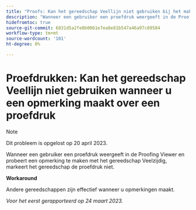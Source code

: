 ```yaml
---
title: "Proofs: Kan het gereedschap Veellijn niet gebruiken bij het maken van opmerkingen op een proefdruk"
description: "Wanneer een gebruiker een proefdruk weergeeft in de Proofing Viewer en probeert een opmerking te maken met het gereedschap Veelzijdig, markeert het gereedschap de proefdruk niet. "
hidefromtoc: true
source-git-commit: 6831d5a2fe0b0061e7ea8e81b547a46a97c89584
workflow-type: tm+mt
source-wordcount: '101'
ht-degree: 0%

---
```



# Proefdrukken: Kan het gereedschap Veellijn niet gebruiken wanneer u een opmerking maakt over een proefdruk

<!--This article is on the WF and WFP TOCs-->

>[!NOTE]
>
>Dit probleem is opgelost op 20 april 2023.

Wanneer een gebruiker een proefdruk weergeeft in de Proofing Viewer en probeert een opmerking te maken met het gereedschap Veelzijdig, markeert het gereedschap de proefdruk niet.

**Workaround**

Andere gereedschappen zijn effectief wanneer u opmerkingen maakt.

_Voor het eerst gerapporteerd op 24 maart 2023._

